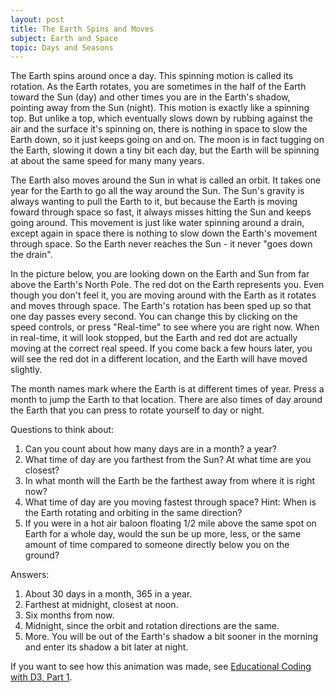 ```yaml
---
layout: post
title: The Earth Spins and Moves
subject: Earth and Space
topic: Days and Seasons
---
```

The Earth spins around once a day. This spinning
motion is called its rotation.
As the Earth rotates, you are sometimes in the
half of the Earth toward the Sun (day) and other times
you are in the Earth's shadow, pointing away from the Sun
(night). This motion is exactly like a spinning top.
But unlike a top, which eventually slows down by rubbing
against the air and the surface it's spinning on,
there is nothing in space to slow the Earth down, so it
just keeps going on and on. The moon is in fact tugging
on the Earth, slowing it down a tiny bit each day, but the Earth
will be spinning at about the same speed for many many years.

The Earth also moves around the Sun in what is called
an orbit.
It takes one year for the Earth to go all the way around
the Sun.
The Sun's gravity is always wanting to pull
the Earth to it, but because the Earth is moving foward
through space so
fast, it always misses hitting the Sun and keeps going around.
This movement is just like water spinning around a drain,
except again in space there is nothing to slow down the Earth's
movement through space. So the Earth never reaches the Sun -
it never "goes down the drain".

In the picture below, you are looking down on the Earth 
and Sun from far above the Earth's North Pole.
The red dot on the Earth represents you. Even though you
don't feel it, you are moving around with the Earth as it
rotates and moves through space.
The Earth's rotation has been sped up so that one day passes
every second. You can change this by clicking on the speed
controls, or press "Real-time" to see where you are right now.
When in real-time, it will look stopped, but the Earth and
red dot are actually moving at the correct real speed.
If you come back a few hours later, you will see the red
dot in a different location, and the Earth will have moved
slightly.

The month names mark where the Earth is at different times
of year. Press a month to jump the Earth to that location.
There are also times of day around the Earth that you can
press to rotate yourself to day or night.

Questions to think about:

1. Can you count about how many days are in a month? a year?
2. What time of day are you farthest from the Sun? At what time are you closest?
3. In what month will the Earth be the farthest away from where it is right now?
4. What time of day are you moving fastest through space? Hint: When is
   the Earth rotating and orbiting in the same direction?
5. If you were in a hot air baloon floating 1/2 mile above the same
   spot on Earth for a whole day, would the sun be up more, less,
   or the same amount of time compared to someone directly below
   you on the ground?

<script src="http://d3js.org/d3.v3.min.js" charset="utf-8"></script>
<div id="vis"></div>
<script>
(function () {
var data = {
    month: 1,
    hour: 12,
    speedup: 24 * 60 * 60 * 1
};

var svg = d3.select("#vis").append("svg")
    .attr("width", 500)
    .attr("height", 500);

var speeds = svg.selectAll("text.speed")
    .data([
        {name: "Stop", speed: 0},
        {name: "Real-time (now)", speed: 1},
        {name: "Fast", speed: 24 * 60 * 60},
        {name: "Hyper-speed", speed: 24 * 60 * 60 * 5}
        ])
    .enter().append("text")
    .attr("class", "speed")
    .attr("x", 10)
    .attr("y", function (d, i) { return 20 + 20 * i; })
    .style("fill", function (d, i) { return i === 2 ? "black" : "gray"; })
    .text(function (d) { return d.name; })
    .style("cursor", "pointer")
    .on("click", function (d) {
        data.speedup = d.speed;
        if (d.speed === 1) {
            var date = new Date();
            data.month = date.getMonth() + date.getDate()/30 + 0.5;
            data.hour = date.getHours();
        }
        speeds.style("fill", function (dd) {
            return dd === d ? "black" : "gray";
        });
    });

var months = ["Jan", "Feb", "Mar", "Apr",
              "May", "Jun", "Jul", "Aug",
              "Sep", "Oct", "Nov", "Dec"];

var sun = svg.append("circle")
    .attr("cx", 250)
    .attr("cy", 250)
    .attr("r", 30)
    .style("fill", "yellow");

var orbit = svg.append("circle")
    .attr("cx", 250)
    .attr("cy", 250)
    .attr("r", 150)
    .style("fill", "none")
    .style("stroke", "black");

var earthLocation = svg.append("g")
    .attr("transform", "translate(400,250)");

var observer = earthLocation.append("circle")
    .attr("cx", 15)
    .attr("r", 5)
    .style("fill", "red");

var earth = earthLocation.append("circle")
    .attr("r", 15)
    .style("fill", "steelblue");

var earthDark = earthLocation.append("path")
    .attr("d", "m0,15 a15,15 0 1,0 0,-30")
    .style("fill", "black")
    .style("opacity", 0.5);

svg.selectAll("text.month")
    .data(months)
    .enter().append("text")
    .attr("class", "month")
    .attr("x", function (d, i) {
        var angle = 2 * Math.PI * (i + 1) / 12;
        return 250 + 200 * Math.cos(angle);
    })
    .attr("y", function (d, i) {
        var angle = 2 * Math.PI * (i + 1) / 12;
        return 250 - 200 * Math.sin(angle);
    })
    .text(function (d) { return d; })
    .style("text-anchor", "middle")
    .attr("dy", ".3em")
    .style("cursor", "pointer")
    .on("click", function (d, i) {
        data.month = i + 1;
    });

earthLocation.selectAll("g.hour")
    .data([0, 3, 6, 9, 12, 15, 18, 21])
    .enter().append("g")
    .attr("class", "hour")
    .attr("transform", function (d) {
        var angle = 2 * Math.PI * d / 24;
            x = 30 * Math.cos(angle),
            y = -30 * Math.sin(angle);
        return "translate(" + x + "," + y + ")";
    })
    .append("text")
    .text(function (d) {
        return (d % 12 === 0 ? 12 : d % 12) +
               (d < 12 ? "a" : "p");
    })
    .style("font-size", 8)
    .style("text-anchor", "middle")
    .attr("dy", ".3em")
    .style("cursor", "pointer")
    .on("click", function (d) {
        data.hour = d;
    });

function update() {
    if (data.lastTime) {
        var hourDelta = data.speedup * (Date.now() - data.lastTime) / (1000 * 60 * 60),
            dayDelta = hourDelta / 24,
            yearDelta = dayDelta / 365.242,
            monthDelta = yearDelta * 12;
        data.hour += hourDelta;
        data.month += monthDelta;
    }
    data.lastTime = Date.now();

    // Position Earth
    var angle = 2 * Math.PI * (data.month / 12),
        angleDegrees = angle * 180 / Math.PI,
        x = 250 + 150 * Math.cos(angle),
        y = 250 - 150 * Math.sin(angle);
    earthLocation.attr("transform", "translate(" + x + "," + y + ")"
        + "rotate(" + -angleDegrees + ")");

    // Position observer
    var timeAngle = 2 * Math.PI * (data.hour / 24),
        timeX = 15 * Math.cos(timeAngle),
        timeY = -15 * Math.sin(timeAngle);
    observer
        .attr("cx", timeX)
        .attr("cy", timeY);
    earthLocation.selectAll("g.hour").selectAll("text")
        .attr("transform",
            "rotate(" + angleDegrees + ")");

    setTimeout(update, 10);
}

update();

}());
</script>


Answers:

1. About 30 days in a month, 365 in a year.
2. Farthest at midnight, closest at noon.
3. Six months from now.
4. Midnight, since the orbit and rotation directions are the same.
5. More. You will be out of the Earth's shadow a bit sooner
   in the morning and enter its shadow a bit later at night.

If you want to see how this animation was made, see [Educational Coding with D3, Part 1](http://jeffbaumes.github.io/relateucate/2013/12/26/educational-coding-with-d3-part-1/).
